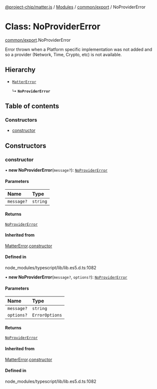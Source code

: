 [@project-chip/matter.js](../README.md) / [Modules](../modules.md) / [common/export](../modules/common_export.md) / NoProviderError

# Class: NoProviderError

[common/export](../modules/common_export.md).NoProviderError

Error thrown when a Platform specific implementation was not added and so a provider (Network, Time, Crypto, etc)
is not available.

## Hierarchy

- [`MatterError`](common_export.MatterError.md)

  ↳ **`NoProviderError`**

## Table of contents

### Constructors

- [constructor](common_export.NoProviderError.md#constructor)

## Constructors

### constructor

• **new NoProviderError**(`message?`): [`NoProviderError`](common_export.NoProviderError.md)

#### Parameters

| Name | Type |
| :------ | :------ |
| `message?` | `string` |

#### Returns

[`NoProviderError`](common_export.NoProviderError.md)

#### Inherited from

[MatterError](common_export.MatterError.md).[constructor](common_export.MatterError.md#constructor)

#### Defined in

node_modules/typescript/lib/lib.es5.d.ts:1082

• **new NoProviderError**(`message?`, `options?`): [`NoProviderError`](common_export.NoProviderError.md)

#### Parameters

| Name | Type |
| :------ | :------ |
| `message?` | `string` |
| `options?` | `ErrorOptions` |

#### Returns

[`NoProviderError`](common_export.NoProviderError.md)

#### Inherited from

[MatterError](common_export.MatterError.md).[constructor](common_export.MatterError.md#constructor)

#### Defined in

node_modules/typescript/lib/lib.es5.d.ts:1082
